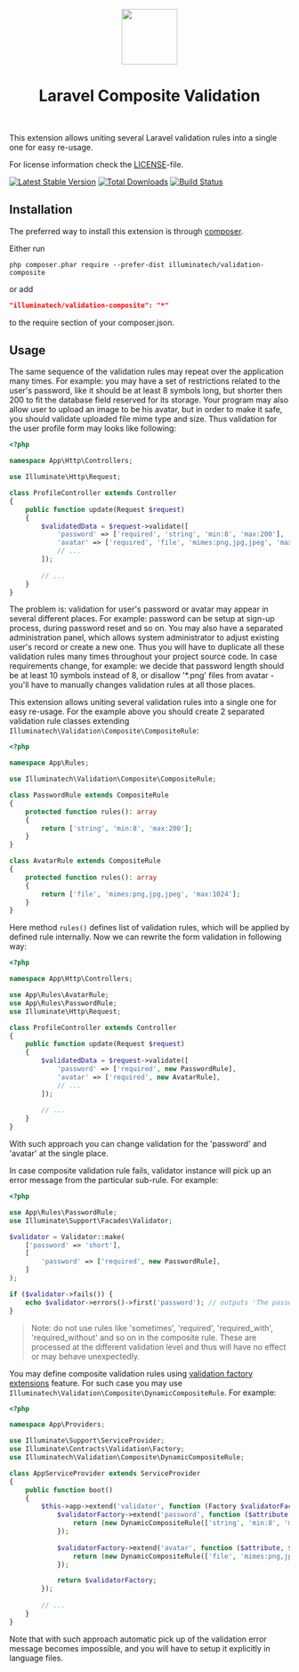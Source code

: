 <p align="center">
    <a href="https://github.com/illuminatech" target="_blank">
        <img src="https://avatars1.githubusercontent.com/u/47185924" height="100px">
    </a>
    <h1 align="center">Laravel Composite Validation</h1>
    <br>
</p>

This extension allows uniting several Laravel validation rules into a single one for easy re-usage.

For license information check the [LICENSE](LICENSE.md)-file.

[![Latest Stable Version](https://img.shields.io/packagist/v/illuminatech/validation-composite.svg)](https://packagist.org/packages/illuminatech/validation-composite)
[![Total Downloads](https://img.shields.io/packagist/dt/illuminatech/validation-composite.svg)](https://packagist.org/packages/illuminatech/validation-composite)
[![Build Status](https://travis-ci.org/illuminatech/validation-composite.svg?branch=master)](https://travis-ci.org/illuminatech/validation-composite)


Installation
------------

The preferred way to install this extension is through [composer](http://getcomposer.org/download/).

Either run

```
php composer.phar require --prefer-dist illuminatech/validation-composite
```

or add

```json
"illuminatech/validation-composite": "*"
```

to the require section of your composer.json.


Usage
-----

The same sequence of the validation rules may repeat over the application many times. For example: you may have a set of
restrictions related to the user's password, like it should be at least 8 symbols long, but shorter then 200 to fit the
database field reserved for its storage. Your program may also allow user to upload an image to be his avatar, but in order
to make it safe, you should validate uploaded file mime type and size.
Thus validation for the user profile form may looks like following:

```php
<?php

namespace App\Http\Controllers;

use Illuminate\Http\Request;

class ProfileController extends Controller
{
    public function update(Request $request)
    {
        $validatedData = $request->validate([
            'password' => ['required', 'string', 'min:8', 'max:200'],
            'avatar' => ['required', 'file', 'mimes:png,jpg,jpeg', 'max:1024'],
            // ...
        ]);
        
        // ...
    }
}
```

The problem is: validation for user's password or avatar may appear in several different places. For example: password
can be setup at sign-up process, during password reset and so on. You may also have a separated administration panel,
which allows system administrator to adjust existing user's record or create a new one. Thus you will have to duplicate
all these validation rules many times throughout your project source code. In case requirements change, for example:
we decide that password length should be at least 10 symbols instead of 8, or disallow '*.png' files from avatar - you'll
have to manually changes validation rules at all those places.

This extension allows uniting several validation rules into a single one for easy re-usage. For the example above you
should create 2 separated validation rule classes extending `Illuminatech\Validation\Composite\CompositeRule`:

```php
<?php

namespace App\Rules;

use Illuminatech\Validation\Composite\CompositeRule;

class PasswordRule extends CompositeRule
{
    protected function rules(): array
    {
        return ['string', 'min:8', 'max:200'];
    }
}

class AvatarRule extends CompositeRule
{
    protected function rules(): array
    {
        return ['file', 'mimes:png,jpg,jpeg', 'max:1024'];
    }
}
```

Here method `rules()` defines list of validation rules, which will be applied by defined rule internally.
Now we can rewrite the form validation in following way:

```php
<?php

namespace App\Http\Controllers;

use App\Rules\AvatarRule;
use App\Rules\PasswordRule;
use Illuminate\Http\Request;

class ProfileController extends Controller
{
    public function update(Request $request)
    {
        $validatedData = $request->validate([
            'password' => ['required', new PasswordRule],
            'avatar' => ['required', new AvatarRule],
            // ...
        ]);
        
        // ...
    }
}
```

With such approach you can change validation for the 'password' and 'avatar' at the single place.

In case composite validation rule fails, validator instance will pick up an error message from the particular sub-rule.
For example:

```php
<?php

use App\Rules\PasswordRule;
use Illuminate\Support\Facades\Validator;

$validator = Validator::make(
    ['password' => 'short'],
    [
        'password' => ['required', new PasswordRule],
    ]
);

if ($validator->fails()) {
    echo $validator->errors()->first('password'); // outputs 'The password must be at least 8 characters.'
}
```

> Note: do not use rules like 'sometimes', 'required', 'required_with', 'required_without' and so on in the composite rule.
  These are processed at the different validation level and thus will have no effect or may behave unexpectedly. 

You may define composite validation rules using [validation factory extensions](https://laravel.com/docs/6.0/validation#using-extensions) feature.
For such case you may use `Illuminatech\Validation\Composite\DynamicCompositeRule`. For example:

```php
<?php

namespace App\Providers;

use Illuminate\Support\ServiceProvider;
use Illuminate\Contracts\Validation\Factory;
use Illuminatech\Validation\Composite\DynamicCompositeRule;

class AppServiceProvider extends ServiceProvider
{
    public function boot()
    {
        $this->app->extend('validator', function (Factory $validatorFactory) {
            $validatorFactory->extend('password', function ($attribute, $value) {
                return (new DynamicCompositeRule(['string', 'min:8', 'max:200']))->passes($attribute, $value);
            });
            
            $validatorFactory->extend('avatar', function ($attribute, $value) {
                return (new DynamicCompositeRule(['file', 'mimes:png,jpg,jpeg', 'max:1024']))->passes($attribute, $value);
            });

            return $validatorFactory;
        });
        
        // ...
    }
}
```

Note that with such approach automatic pick up of the validation error message becomes impossible, and you will have to setup
it explicitly in language files.
